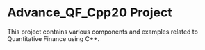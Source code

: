 # Advance_QF_Cpp20 Project
This project contains various components and examples related to Quantitative Finance using C++.
